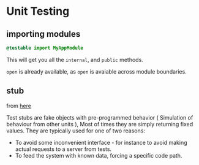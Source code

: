 # Unit Testing

## importing modules
```swift
@testable import MyAppModule
```

This will get you all the `internal`, and `public` methods.

`open` is already available, as `open` is avaiable across module boundaries.

## stub

from [here](https://gaboesquivel.com/blog/2014/unit-testing-mocks-stubs-and-spies/)

Test stubs are fake objects with pre-programmed behavior ( Simulation of
behaviour from other units ), Most of times they are simply returning fixed
values. They are typically used for one of two reasons:

* To avoid some inconvenient interface - for instance to avoid making actual requests to a server from tests.
* To feed the system with known data, forcing a specific code path.

